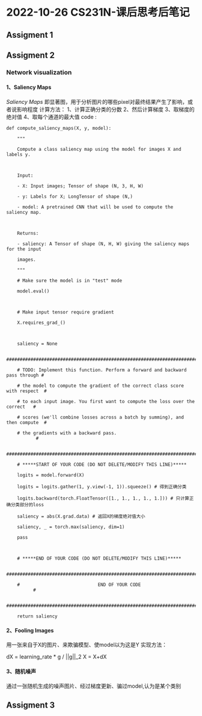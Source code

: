 
# 2022-10-26 CS231N-课后思考后笔记
## Assigment 1
## Assigment 2

### Network visualization
#### 1、Saliency Maps
*Saliency Maps*  即显著图，用于分析图片的哪些pixel对最终结果产生了影响，或者说影响程度
计算方法：
	1、计算正确分类的分数
	2、然后计算梯度
	3、取梯度的绝对值
	4、取每个通道的最大值
code : 
```python3
def compute_saliency_maps(X, y, model):

    """

    Compute a class saliency map using the model for images X and labels y.

  

    Input:

    - X: Input images; Tensor of shape (N, 3, H, W)

    - y: Labels for X; LongTensor of shape (N,)

    - model: A pretrained CNN that will be used to compute the saliency map.

  

    Returns:

    - saliency: A Tensor of shape (N, H, W) giving the saliency maps for the input

    images.

    """

    # Make sure the model is in "test" mode

    model.eval()

  

    # Make input tensor require gradient

    X.requires_grad_()

  

    saliency = None

    ##############################################################################

    # TODO: Implement this function. Perform a forward and backward pass through #

    # the model to compute the gradient of the correct class score with respect  #

    # to each input image. You first want to compute the loss over the correct   #

    # scores (we'll combine losses across a batch by summing), and then compute  #

    # the gradients with a backward pass.                                        #

    ##############################################################################

    # *****START OF YOUR CODE (DO NOT DELETE/MODIFY THIS LINE)*****

    logits = model.forward(X)

    logits = logits.gather(1, y.view(-1, 1)).squeeze() # 得到正确分类

    logits.backward(torch.FloatTensor([1., 1., 1., 1., 1.])) # 只计算正确分类部分的loss

    saliency = abs(X.grad.data) # 返回X的梯度绝对值大小

    saliency, _ = torch.max(saliency, dim=1)

    pass

  

    # *****END OF YOUR CODE (DO NOT DELETE/MODIFY THIS LINE)*****

    ##############################################################################

    #                             END OF YOUR CODE                               #

    ##############################################################################

    return saliency
```
#### 2、Fooling Images
用一张来自于X的图片、来欺骗模型、使model以为这是Y
实现方法：

dX = learning_rate * g / ||g||_2
X = X+dX

#### 3、随机噪声
通过一张随机生成的噪声图片、经过梯度更新、骗过model,认为是某个类别
## Assigment 3
